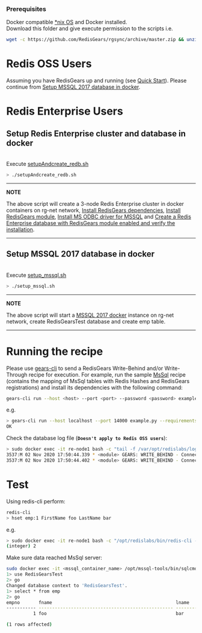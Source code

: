 ### Prerequisites

Docker compatible [*nix OS](https://en.wikipedia.org/wiki/Unix-like) and Docker installed.
<br>Download this folder and give execute permission to the scripts i.e.</br>
```bash
wget -c https://github.com/RedisGears/rgsync/archive/master.zip && unzip master.zip "rgsync-master/examples/mssql/*" && rm master.zip && mv rgsync-master rgsync && cd rgsync/examples/mssql && chmod a+x *.sh
```

# Redis OSS Users
Assuming you have RedisGears up and running (see [Quick Start](https://oss.redislabs.com/redisgears/quickstart.html)). Please continue from [Setup MSSQL 2017 database in docker](#setup-mssql-2017-database-in-docker).


# Redis Enterprise Users

## Setup Redis Enterprise cluster and database in docker
<br>Execute [setupAndcreate_redb.sh](setupAndcreate_redb.sh)</br>
```bash
> ./setupAndcreate_redb.sh
```
---
**NOTE**

The above script will create a 3-node Redis Enterprise cluster in docker containers on rg-net network, [Install RedisGears dependencies](https://docs.redislabs.com/latest/modules/redisgears/installing-redisgears/#step-1-install-redisgears-dependencies), [Install RedisGears module](https://docs.redislabs.com/latest/modules/redisgears/installing-redisgears/#step-2-install-the-redisgears-module), [Install MS ODBC driver for MSSQL](https://docs.microsoft.com/en-us/sql/connect/odbc/linux-mac/installing-the-microsoft-odbc-driver-for-sql-server?view=sql-server-ver15#ubuntu17) and [Create a Redis Enterprise database with RedisGears module enabled and verify the installation](https://docs.redislabs.com/latest/modules/redisgears/installing-redisgears/#step-3-create-a-database-and-verify-the-installation).

---

## Setup MSSQL 2017 database in docker

<br>Execute [setup_mssql.sh](setup_mssql.sh)</br>
```bash
> ./setup_mssql.sh
```
---
**NOTE**

The above script will start a [MSSQL 2017 docker](https://hub.docker.com/layers/microsoft/mssql-server-linux/2017-latest/images/sha256-314918ddaedfedc0345d3191546d800bd7f28bae180541c9b8b45776d322c8c2?context=explore) instance on rg-net network, create RedisGearsTest database and create emp table.

---

# Running the recipe
Please use <a href="https://github.com/RedisGears/gears-cli">gears-cli</a> to send a RedisGears Write-Behind and/or Write-Through recipe for execution. For example, run the sample [MsSql](example.py) recipe (contains the mapping of MsSql tables with Redis Hashes and RedisGears registrations) and install its dependencies with the following command:

```bash
gears-cli run --host <host> --port <port> --password <password> example.py --requirements requirements.txt
```
e.g.
```bash
> gears-cli run --host localhost --port 14000 example.py --requirements requirements.txt
OK
```

Check the database log file (<b>`Doesn't apply to Redis OSS users`</b>):
```bash
> sudo docker exec -it re-node1 bash -c "tail -f /var/opt/redislabs/log/redis-1.log"
3537:M 02 Nov 2020 17:50:44.339 * <module> GEARS: WRITE_BEHIND - Connect: connecting ConnectionStr=mssql+pyodbc://sa:Redis@123@172.18.0.5:1433/RedisGearsTest?driver=ODBC+Driver+17+for+SQL+Server
3537:M 02 Nov 2020 17:50:44.402 * <module> GEARS: WRITE_BEHIND - Connect: Connected

```

# Test
Using redis-cli perform:
```bash
redis-cli
> hset emp:1 FirstName foo LastName bar
```
e.g.
```bash
> sudo docker exec -it re-node1 bash -c "/opt/redislabs/bin/redis-cli -p 12000 hset emp:1 FirstName foo LastName bar"
(integer) 2

```

Make sure data reached MsSql server:
```bash
sudo docker exec -it <mssql_container_name> /opt/mssql-tools/bin/sqlcmd -S localhost -U sa -P Redis@123
1> use RedisGearsTest
2> go
Changed database context to 'RedisGearsTest'.
1> select * from emp
2> go
empno       fname                                              lname                                             
----------- -------------------------------------------------- --------------------------------------------------
          1 foo                                                bar                                               

(1 rows affected)

```
